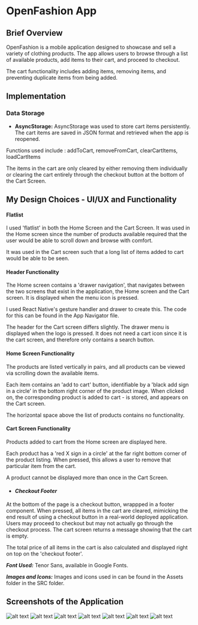 # OpenFashion App

## Brief Overview
OpenFashion is a mobile application designed to showcase and sell a variety of clothing products. The app allows users to browse through a list of available products, add items to their cart, and proceed to checkout. 

The cart functionality includes adding items, removing items, and preventing duplicate items from being added.

## Implementation

### Data Storage
- **AsyncStorage:** AsyncStorage was used to store cart items persistently. The cart items are saved in JSON format and retrieved when the app is reopened. 

Functions used include : addToCart, removeFromCart, clearCartItems, loadCartItems

The items in the cart are only cleared by either removing them individually or clearing the cart entirely through the checkout button at the bottom of the Cart Screen.


## My Design Choices - UI/UX and Functionality
#### Flatlist 
I used 'flatlist' in both the Home Screen and the Cart Screen. It was used in the Home screen since the number of products available required that the user would be able to scroll down and browse with comfort. 

It was used in the Cart screen such that a long list of items added to cart would be able to be seen.

#### Header Functionality
The Home screen contains a 'drawer navigation', that navigates between the two screens that exist in the application, the Home screen and the Cart screen. It is displayed when the menu icon is pressed. 

I used React Native's gesture handler and drawer to create this. The code for this can be found in the App Navigator file.

The header for the Cart screen differs slightly. The drawer menu is displayed when the logo is pressed. It does not need a cart icon since it is the cart screen, and therefore only contains a search button.

#### Home Screen Functionality
The products are listed vertically in pairs, and all products can be viewed via scrolling down the available items. 

Each item contains an 'add to cart' button, identifiable by a 'black add sign in a circle' in the bottom right corner of the product image. When clicked on, the corresponding product is added to cart - is stored, and appears on the Cart screen. 

The horizontal space above the list of products contains no functionality.

#### Cart Screen Functionality
Products added to cart from the Home screen are displayed here.

 Each product has a 'red X sign in a circle' at the far right bottom corner of the product listing. 
When pressed, this allows a user to remove that particular item from the cart. 

A product cannot be displayed more than once in the Cart Screen.

- #### ***Checkout Footer***
At the bottom of the page is a checkout button, wrappped in a footer component. When pressed, all items in the cart are cleared, mimicking the end result of using a checkout button in a real-world deployed application. 
Users may proceed to checkout but may not actually go through the checkout process.
The cart screen returns a message showing that the cart is empty.

The total price of all items in the cart is also calculated and displayed right on top on the 'checkout footer'. 

***Font Used:*** Tenor Sans, available in Google Fonts.

***Images and Icons:*** Images and icons used in can be found in the Assets folder in the SRC folder.

## Screenshots of the Application

![alt text](src/assets/photo_1_2024-07-03_19-28-52.jpg) 
![alt text](src/assets/photo_2_2024-07-03_19-28-52.jpg)
![alt text](src/assets/photo_7_2024-07-03_19-28-52.jpg) 
![alt text](src/assets/photo_6_2024-07-03_19-28-52.jpg)
![alt text](src/assets/photo_3_2024-07-03_19-28-52-1.jpg) 
![alt text](src/assets/photo_5_2024-07-03_19-28-52.jpg) 
![alt text](src/assets/photo_4_2024-07-03_19-28-52.jpg)

